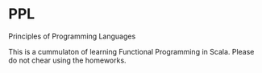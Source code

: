 # PPL
Principles of Programming Languages

This is a cummulaton of learning Functional Programming in Scala. Please do not chear using the homeworks.
